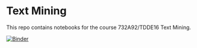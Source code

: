 # Text Mining

This repo contains notebooks for the course 732A92/TDDE16 Text Mining.

[![Binder](https://mybinder.org/badge_logo.svg)](https://mybinder.org/v2/gh/liu-nlp/text-mining/master)
